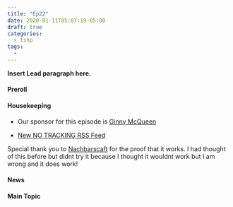 ```yaml
---
title: "Ep22"
date: 2020-01-11T05:07:19-05:00
draft: true
categories:
  - tshp
tags:
  - 
---
```


**Insert Lead paragraph here.**
#### Preroll
#### Housekeeping
- Our sponsor for this episode is [Ginny McQueen](https://ginnymcqueen.com/support/)

- [New NO TRACKING RSS Feed](https://archive.org/advancedsearch.php?q=Unkle+Bonehead&fl%5B%5D=creator&sort%5B%5D=publicdate+desc&sort%5B%5D=&sort%5B%5D=&rows=50&page=1&callback=callback&save=yes&output=rss)

Special thank you to [Nachbarscaft](https://bildung.social/@Nachbarschaft) for the proof that it works. I had thought of this before but didnt try it because I thought it wouldnt work but I am wrong and it does work!

#### News
#### Main Topic
####